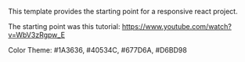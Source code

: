 This template provides the starting point for a responsive react project.

The starting point was this tutorial: https://www.youtube.com/watch?v=WbV3zRgpw_E

Color Theme: #1A3636, #40534C, #677D6A, #D6BD98
